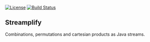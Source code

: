 [![License](https://img.shields.io/badge/License-Apache%202.0-blue.svg)](https://github.com/beryx/streamplify/blob/master/LICENSE)
[![Build Status](https://img.shields.io/travis/beryx/streamplify/master.svg?label=Build)](https://travis-ci.org/beryx/streamplify)
## Streamplify ##

Combinations, permutations and cartesian products as Java streams.

